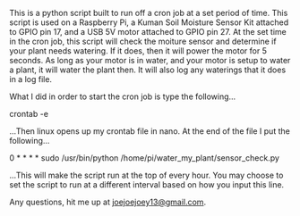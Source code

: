 This is a python script built to run off a cron job at a set period of time. This script is used on a Raspberry Pi, a Kuman Soil Moisture
Sensor Kit attached to GPIO pin 17, and a USB 5V motor attached to GPIO pin 27. At the set time in the cron job, this script will check the moiture sensor and determine if your plant needs watering. If it does, then it will power the motor for 5 seconds. As long as your motor is in water, and your motor is setup to water a plant, it will water the plant then. It will also log any waterings that it does in a log file. 

What I did in order to start the cron job is type the following...

crontab -e

...Then linux opens up my crontab file in nano. At the end of the file I put the following...

0 * * * * sudo /usr/bin/python /home/pi/water_my_plant/sensor_check.py

...This will make the script run at the top of every hour. You may choose to set the script to run at a different interval based on how 
you input this line.

Any questions, hit me up at joejoejoey13@gmail.com.
